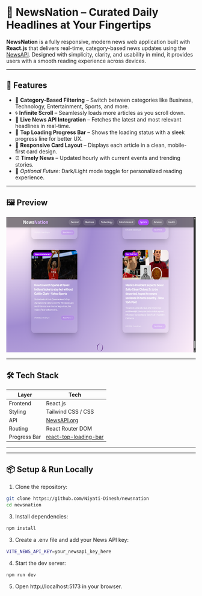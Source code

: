 # 📰 NewsNation – Curated Daily Headlines at Your Fingertips

**NewsNation** is a fully responsive, modern news web application built with **React.js** that delivers real-time, category-based news updates using the [NewsAPI](https://newsapi.org). Designed with simplicity, clarity, and usability in mind, it provides users with a smooth reading experience across devices.

---

## 🚀 Features

- 🧠 **Category-Based Filtering** – Switch between categories like Business, Technology, Entertainment, Sports, and more.
- 🌀 **Infinite Scroll** – Seamlessly loads more articles as you scroll down.
- 🔄 **Live News API Integration** – Fetches the latest and most relevant headlines in real-time.
- 🧭 **Top Loading Progress Bar** – Shows the loading status with a sleek progress line for better UX.
- 📱 **Responsive Card Layout** – Displays each article in a clean, mobile-first card design.
- ⏰ **Timely News** – Updated hourly with current events and trending stories.
- 🌙 *Optional Future*: Dark/Light mode toggle for personalized reading experience.

---

## 🖼️ Preview

<img src="public/preview.png" width="640px" height="360px">

---

## 🛠️ Tech Stack

| Layer         | Tech                |
|---------------|---------------------|
| Frontend      | React.js            |
| Styling       | Tailwind CSS / CSS |
| API           | [NewsAPI.org](https://newsapi.org) |
| Routing       | React Router DOM    |
| Progress Bar  | [react-top-loading-bar](https://www.npmjs.com/package/react-top-loading-bar) |


---


---

## 📦 Setup & Run Locally

1. Clone the repository:
   
 ```bash
 git clone https://github.com/Niyati-Dinesh/newsnation
 cd newsnation
   ```

3. Install dependencies:

```bash
npm install
```
3. Create a .env file and add your News API key:
   
```bash
VITE_NEWS_API_KEY=your_newsapi_key_here
```

4. Start the dev server:

```bash
npm run dev
```

5. Open http://localhost:5173 in your browser.



